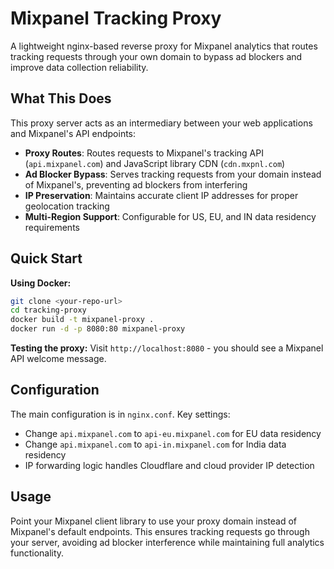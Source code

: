 # Mixpanel Tracking Proxy

A lightweight nginx-based reverse proxy for Mixpanel analytics that routes tracking requests through your own domain to bypass ad blockers and improve data collection reliability.

## What This Does

This proxy server acts as an intermediary between your web applications and Mixpanel's API endpoints:

- **Proxy Routes**: Routes requests to Mixpanel's tracking API (`api.mixpanel.com`) and JavaScript library CDN (`cdn.mxpnl.com`)
- **Ad Blocker Bypass**: Serves tracking requests from your domain instead of Mixpanel's, preventing ad blockers from interfering
- **IP Preservation**: Maintains accurate client IP addresses for proper geolocation tracking
- **Multi-Region Support**: Configurable for US, EU, and IN data residency requirements

## Quick Start

**Using Docker:**
```bash
git clone <your-repo-url>
cd tracking-proxy
docker build -t mixpanel-proxy .
docker run -d -p 8080:80 mixpanel-proxy
```

**Testing the proxy:**
Visit `http://localhost:8080` - you should see a Mixpanel API welcome message.

## Configuration

The main configuration is in `nginx.conf`. Key settings:
- Change `api.mixpanel.com` to `api-eu.mixpanel.com` for EU data residency
- Change `api.mixpanel.com` to `api-in.mixpanel.com` for India data residency
- IP forwarding logic handles Cloudflare and cloud provider IP detection

## Usage

Point your Mixpanel client library to use your proxy domain instead of Mixpanel's default endpoints. This ensures tracking requests go through your server, avoiding ad blocker interference while maintaining full analytics functionality.
